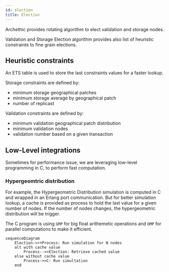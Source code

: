 ```yaml
---
id: election
title: Election
---
```


Archethic provides rotating algorithm to elect validation and storage nodes. 

Validation and Storage Election algorithm provides also list of heuristic constraints to fine grain elections. 

## Heuristic constraints

An ETS table is used to store the last constraints values for a faster lookup.

Storage constraints are defined by:
- minimum storage geographical patches
- minimum storage average by geographical patch
- number of replicast

Validation constraints are defined by:
- minimum validation geographical patch distribution
- minimum validation nodes
- validation number based on a given transaction

## Low-Level integrations

Sometimes for performance issue, we are leveraging low-level programming in C, to perform fast computation.


### Hypergeomtric distribution

For example, the Hypergeometric Distribution simulation is computed in C and wrapped in an Erlang port communication.
But for better simulation lookup, a cache is provided as process to hold the last value for a given number of nodes.
If the number of nodes changes, the hypergeometric distribution will be trigger.

The C program is using `GMP` for big float arithemetic operations and `OMP` for parallel computations to make it efficient.

```mermaid
sequenceDiagram
    Election->>+Process: Run simulation for N nodes
    alt with cache value
        Process-->>Election: Retrieve cached value
    else without cache value
        Process->>C: Run simultation
    end

```
